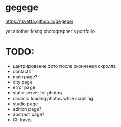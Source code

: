 # gegege
https://tsvetta.github.io/gegege/

yet another fckng photographer's portfolio

# TODO:

* центрирование фото после окончания скролла
* contacts
* main page?
* city page
* error page
* static server for photos
* dinamic loading photos while scrolling
* studio page
* edition page?
* abstract page?
* CI: travis
